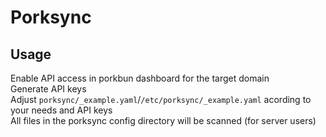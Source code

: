 # Porksync

## Usage

Enable API access in porkbun dashboard for the target domain\
Generate API keys\
Adjust `porksync/_example.yaml`/`/etc/porksync/_example.yaml` acording to your needs and API keys\
All files in the porksync config directory will be scanned (for server users)
